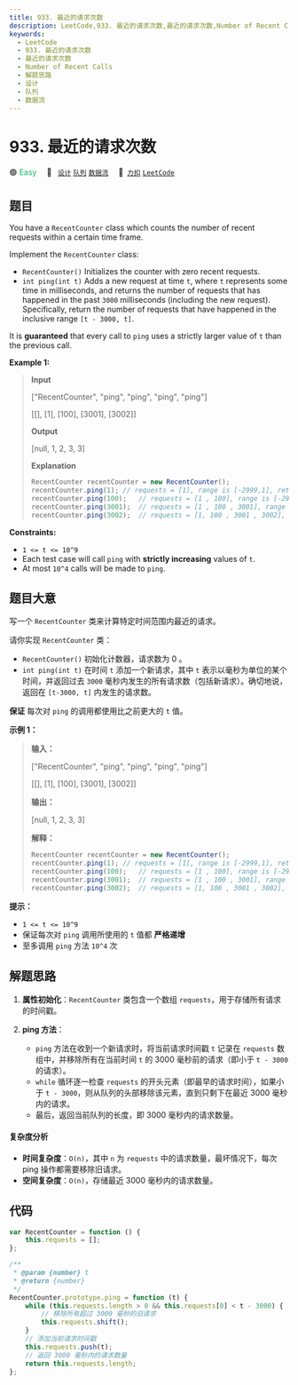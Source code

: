 ```yaml
---
title: 933. 最近的请求次数
description: LeetCode,933. 最近的请求次数,最近的请求次数,Number of Recent Calls,解题思路,设计,队列,数据流
keywords:
  - LeetCode
  - 933. 最近的请求次数
  - 最近的请求次数
  - Number of Recent Calls
  - 解题思路
  - 设计
  - 队列
  - 数据流
---
```


# 933. 最近的请求次数

🟢 <font color=#15bd66>Easy</font>&emsp; 🔖&ensp; [`设计`](/tag/design.md) [`队列`](/tag/queue.md) [`数据流`](/tag/data-stream.md)&emsp; 🔗&ensp;[`力扣`](https://leetcode.cn/problems/number-of-recent-calls) [`LeetCode`](https://leetcode.com/problems/number-of-recent-calls)

## 题目

You have a `RecentCounter` class which counts the number of recent requests
within a certain time frame.

Implement the `RecentCounter` class:

- `RecentCounter()` Initializes the counter with zero recent requests.
- `int ping(int t)` Adds a new request at time `t`, where `t` represents some time in milliseconds, and returns the number of requests that has happened in the past `3000` milliseconds (including the new request). Specifically, return the number of requests that have happened in the inclusive range `[t - 3000, t]`.

It is **guaranteed** that every call to `ping` uses a strictly larger value of
`t` than the previous call.

**Example 1:**

> **Input**
>
> ["RecentCounter", "ping", "ping", "ping", "ping"]
>
> [[], [1], [100], [3001], [3002]]
>
> **Output**
>
> [null, 1, 2, 3, 3]
>
> **Explanation**
>
> ```js
> RecentCounter recentCounter = new RecentCounter();
> recentCounter.ping(1); // requests = [1], range is [-2999,1], return 1
> recentCounter.ping(100);   // requests = [1 , 100], range is [-2900,100], return 2
> recentCounter.ping(3001);  // requests = [1 , 100 , 3001], range is [1,3001], return 3
> recentCounter.ping(3002);  // requests = [1, 100 , 3001 , 3002], range is [2,3002], return 3
> ```

**Constraints:**

- `1 <= t <= 10^9`
- Each test case will call `ping` with **strictly increasing** values of `t`.
- At most `10^4` calls will be made to `ping`.

## 题目大意

写一个 `RecentCounter` 类来计算特定时间范围内最近的请求。

请你实现 `RecentCounter` 类：

- `RecentCounter()` 初始化计数器，请求数为 0 。
- `int ping(int t)` 在时间 `t` 添加一个新请求，其中 `t` 表示以毫秒为单位的某个时间，并返回过去 `3000` 毫秒内发生的所有请求数（包括新请求）。确切地说，返回在 `[t-3000, t]` 内发生的请求数。

**保证** 每次对 `ping` 的调用都使用比之前更大的 `t` 值。

**示例 1：**

> **输入：**
>
> ["RecentCounter", "ping", "ping", "ping", "ping"]
>
> [[], [1], [100], [3001], [3002]]
>
> **输出：**
>
> [null, 1, 2, 3, 3]
>
> **解释：**
>
> ```js
> RecentCounter recentCounter = new RecentCounter();
> recentCounter.ping(1); // requests = [1], range is [-2999,1], return 1
> recentCounter.ping(100);   // requests = [1 , 100], range is [-2900,100], return 2
> recentCounter.ping(3001);  // requests = [1 , 100 , 3001], range is [1,3001], return 3
> recentCounter.ping(3002);  // requests = [1, 100 , 3001 , 3002], range is [2,3002], return 3
> ```

**提示：**

- `1 <= t <= 10^9`
- 保证每次对 `ping` 调用所使用的 `t` 值都 **严格递增**
- 至多调用 `ping` 方法 `10^4` 次

## 解题思路

1. **属性初始化**：`RecentCounter` 类包含一个数组 `requests`，用于存储所有请求的时间戳。

2. **ping 方法**：
   - `ping` 方法在收到一个新请求时，将当前请求时间戳 `t` 记录在 `requests` 数组中，并移除所有在当前时间 `t` 的 3000 毫秒前的请求（即小于 `t - 3000` 的请求）。
   - `while` 循环逐一检查 `requests` 的开头元素（即最早的请求时间），如果小于 `t - 3000`，则从队列的头部移除该元素，直到只剩下在最近 3000 毫秒内的请求。
   - 最后，返回当前队列的长度，即 3000 毫秒内的请求数量。

#### 复杂度分析

- **时间复杂度**：`O(n)`，其中 `n` 为 `requests` 中的请求数量，最坏情况下，每次 ping 操作都需要移除旧请求。
- **空间复杂度**：`O(n)`，存储最近 3000 毫秒内的请求数量。

## 代码

```javascript
var RecentCounter = function () {
	this.requests = [];
};

/**
 * @param {number} t
 * @return {number}
 */
RecentCounter.prototype.ping = function (t) {
	while (this.requests.length > 0 && this.requests[0] < t - 3000) {
		// 移除所有超过 3000 毫秒的旧请求
		this.requests.shift();
	}
	// 添加当前请求时间戳
	this.requests.push(t);
	// 返回 3000 毫秒内的请求数量
	return this.requests.length;
};
```
